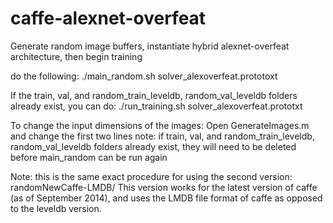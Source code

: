 caffe-alexnet-overfeat
======================

Generate random image buffers, instantiate hybrid alexnet-overfeat architecture, then begin training

do the following:
./main_random.sh solver_alexoverfeat.prototoxt

If the train, val, and random_train_leveldb, random_val_leveldb folders already exist, you can do:
./run_training.sh solver_alexoverfeat.prototxt

To change the input dimensions of the images:
Open GenerateImages.m and change the first two lines
note: if train, val, and random_train_leveldb, random_val_leveldb folders already exist, they will need to be deleted 
before main_random can be run again


Note: this is the same exact procedure for using the second version:
randomNewCaffe-LMDB/
This version works for the latest version of caffe (as of September 2014), and uses the LMDB file format of caffe as opposed to the leveldb version.
